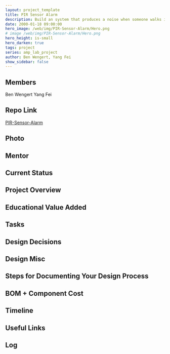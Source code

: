 ```yaml
---
layout: project_template
title: PIR Sensor Alarm
description: Build an system that produces a noise when someone walks in front of it
date: 2000-01-18 09:00:00
hero_image: /web/img/PIR-Sensor-Alarm/Hero.png
# image /web/img/PIR-Sensor-Alarm/Hero.png
hero_height: is-small
hero_darken: true
tags: project
series: amp_lab_project
author: Ben Wengert, Yang Fei
show_sidebar: false
---
```




## Members
Ben Wengert
Yang Fei

## Repo Link
<a class="button is-link" href="https://github.com/Amp-Lab-at-VT/PIR-Sensor-Alarm" >PIR-Sensor-Alarm</a>

## Photo

## Mentor

## Current Status

## Project Overview


## Educational Value Added


## Tasks

## Design Decisions

## Design Misc

## Steps for Documenting Your Design Process

## BOM + Component Cost

## Timeline

## Useful Links

## Log
            